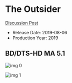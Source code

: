 # The Outsider

[Discussion Post](https://www.avsforum.com/threads/bass-eq-for-filtered-movies.2995212/post-59963044)

* Release Date: 2019-08-06
* Production Year: 2019

## BD/DTS-HD MA 5.1

![img 0](https://i.imgur.com/r7u6BHB.jpg)

![img 1](https://i.imgur.com/0amAULL.png)

